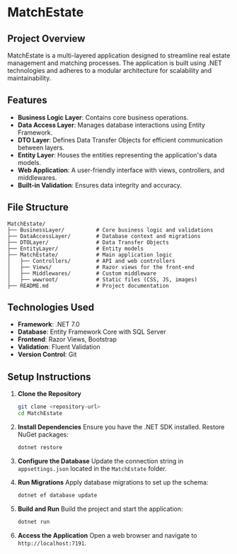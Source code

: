 # MatchEstate

## Project Overview

MatchEstate is a multi-layered application designed to streamline real estate management and matching processes. The application is built using .NET technologies and adheres to a modular architecture for scalability and maintainability.

## Features

- **Business Logic Layer**: Contains core business operations.
- **Data Access Layer**: Manages database interactions using Entity Framework.
- **DTO Layer**: Defines Data Transfer Objects for efficient communication between layers.
- **Entity Layer**: Houses the entities representing the application's data models.
- **Web Application**: A user-friendly interface with views, controllers, and middlewares.
- **Built-in Validation**: Ensures data integrity and accuracy.

## File Structure

```plaintext
MatchEstate/
├── BusinessLayer/          # Core business logic and validations
├── DataAccessLayer/        # Database context and migrations
├── DTOLayer/               # Data Transfer Objects
├── EntityLayer/            # Entity models
├── MatchEstate/            # Main application logic
│   ├── Controllers/        # API and web controllers
│   ├── Views/              # Razor views for the front-end
│   ├── Middlewares/        # Custom middleware
│   ├── wwwroot/            # Static files (CSS, JS, images)
├── README.md               # Project documentation
```

## Technologies Used

- **Framework**: .NET 7.0
- **Database**: Entity Framework Core with SQL Server
- **Frontend**: Razor Views, Bootstrap
- **Validation**: Fluent Validation
- **Version Control**: Git

## Setup Instructions

1. **Clone the Repository**
   ```bash
   git clone <repository-url>
   cd MatchEstate
   ```

2. **Install Dependencies**
   Ensure you have the .NET SDK installed. Restore NuGet packages:
   ```bash
   dotnet restore
   ```

3. **Configure the Database**
   Update the connection string in `appsettings.json` located in the `MatchEstate` folder.

4. **Run Migrations**
   Apply database migrations to set up the schema:
   ```bash
   dotnet ef database update
   ```

5. **Build and Run**
   Build the project and start the application:
   ```bash
   dotnet run
   ```

6. **Access the Application**
   Open a web browser and navigate to `http://localhost:7191`.
